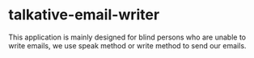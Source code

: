 # talkative-email-writer
This application is mainly designed for blind persons who are unable to write emails, we use speak method or write method to send our emails.
